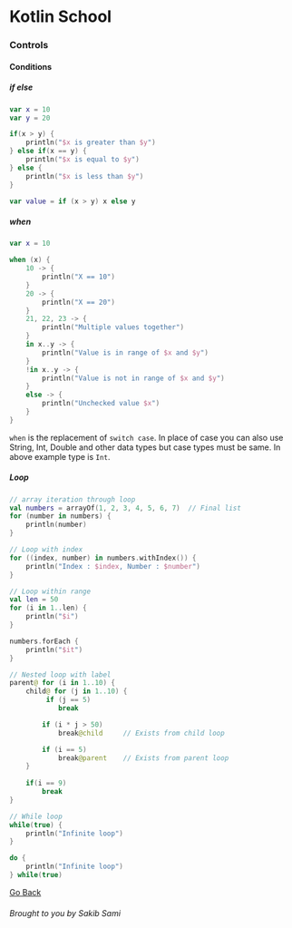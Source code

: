 # Kotlin School

### Controls

#### Conditions
##### if else
```kotlin
var x = 10
var y = 20

if(x > y) {
    println("$x is greater than $y")
} else if(x == y) {
    println("$x is equal to $y")
} else {
    println("$x is less than $y")
}

var value = if (x > y) x else y
```

##### when
```kotlin
var x = 10

when (x) {
    10 -> {
        println("X == 10")
    }
    20 -> {
        println("X == 20")
    }
    21, 22, 23 -> {
        println("Multiple values together")
    }
    in x..y -> {
        println("Value is in range of $x and $y")
    }
    !in x..y -> {
        println("Value is not in range of $x and $y")
    }
    else -> {
        println("Unchecked value $x")
    }
}
```
`when` is the replacement of `switch case`. In place of case you can also use String, Int, Double and other data types but case types must be same. In above example type is `Int`.

##### Loop
```kotlin
// array iteration through loop
val numbers = arrayOf(1, 2, 3, 4, 5, 6, 7)  // Final list
for (number in numbers) {
    println(number)
}

// Loop with index
for ((index, number) in numbers.withIndex()) {
    println("Index : $index, Number : $number")
}

// Loop within range
val len = 50
for (i in 1..len) {
    println("$i")
}

numbers.forEach {
    println("$it")
}

// Nested loop with label
parent@ for (i in 1..10) {
    child@ for (j in 1..10) {
         if (j == 5)
            break

        if (i * j > 50)
            break@child     // Exists from child loop

        if (i == 5)
            break@parent    // Exists from parent loop
    }
    
    if(i == 9)
        break
}

// While loop
while(true) {
    println("Infinite loop")
}

do {
    println("Infinite loop")
} while(true)
```

[Go Back](https://github.com/s4kibs4mi/KotlinSchool/blob/master/src/main/resources/tutorials/en/index.md)
###### Brought to you by Sakib Sami
